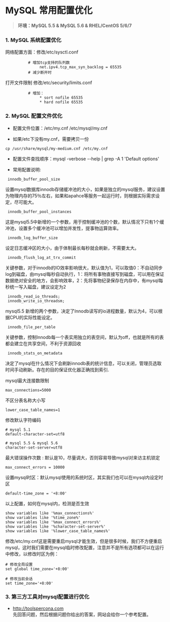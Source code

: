 # MySQL 常用配置优化



> **环境：MySQL 5.5 & MySQL 5.6 & RHEL/CentOS 5/6/7**

### 1. MySQL 系统配置优化

网络配置方面：修改/etc/sysctl.conf
```
          # 增加tcp支持的队列数
               net.ipv4.tcp_max_syn_backlog = 65535
          # 减少断开时
```
 打开文件限制 修改/etc/security/limits.conf
```
          # 增加：
               * sort nofile 65535
               * hard nofile 65535
```


### 2.  MySQL 配置文件优化

* 配置文件位置：/etc/my.cnf /etc/mysql/my.cnf

* 如果/etc下没有my.cnf，需要拷贝一份
```
cp /usr/share/mysql/my-medium.cnf /etc/my.cnf
```

* 配置文件查找顺序：mysql -verbose --help | grep -A 1 'Default options'

* 常用配置说明:
```
 innodb_buffer_pool_size
```
设置mysql数据库innodb存储缓冲池的大小，如果是独立的mysql服务，建议设置为物理内存的75％左右，如果和apahce等服务一起运行时，则根据实际需求设定，尽可能大。

```
 innodb_buffer_pool_instances
```
这是mysql5.5中新增的一个参数，用于控制缓冲池的个数，默认情况下只有1个缓冲池，设置多个缓冲池可以增加并发性，提事物运算效率。

```
 innodb_log_buffer_size
```
设定日志缓冲区的大小，由于体制最长每秒就会刷新，不需要太大。

```
 innodb_flush_log_at_trx_commit
```
关键参数，对于innodb的IO效率影响很大，默认值为1，可以取值0：不自动同步log到磁盘，由mysql每秒自动执行，1：将所有事物直接写到磁盘，可以用在保证数据绝对安全的地方，会影响效率，2：先将事物纪录保存在内存中，有mysql每秒统一写入磁盘，建议设定为2

```
 innodb_read_io_threads;
 innodb_write_io_threadsm;
```
mysql5.5 新增的两个参数，决定了Innodb读写的io进程数量，默认为4，可以根据CPU的实际性能设定。

```
 innodb_file_per_table
```
关键参数，控制Innodb每一个表实用独立的表空间，默认为off，也就是所有的表都会建立在共享空间，不利于资源回收

```
 innodb_stats_on_metadata
```
决定了mysql在什么情况下会刷新innodb表的统计信息，可以关闭，管理员选取时间手动刷新。存在的目的保证优化器正确找到索引.


 mysql最大连接数限制
```
max_connections=5000
```

 不区分表名称大小写
```
lower_case_table_names=1
```

 修改默认字符编码
```
# mysql 5.1
default-character-set=utf8

# mysql 5.5 & mysql 5.6
character-set-server=utf8
```

 最大错误操作次数 : 默认是10，尽量调大，否则容易导致mysql对来访主机锁定
```
max_connect_errors = 10000
```

 设置mysql时区：默认mysql使用的系统时区，其实我们也可以在mysql内设定时区
```
default-time_zone = '+8:00'
```

 以上配置，如何在mysql内，检测是否生效
```
show variables like '%max_connections%'
show variables like '%time_zone%'
show variables like '%max_connect_errors%'
show variables like '%character-set-server%'
show variables like '%lower_case_table_names%'
```
 修改/etc/my.cnf这是需要重启mysql才能生效，但是很多时候，我们不方便重启mysql，这时我们需要在mysql临时修改配置，注意并不是所有选项都可以在运行中修改，以修改时区为例：
```
# 修改全局设置
set global time_zone='+8:00'

# 修改当前会话
set time_zone='+8:00'
```

### 3.  第三方工具对mysql配置进行优化

* http://toolspercona.com <br>
先回答问题，然后根据问题你给出的答案，网站会给你一个参考配置。

